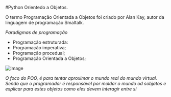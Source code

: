 #Python Orientedo a Objetos.

O termo Programação Orientada a Objetos foi criado por Alan Kay, autor da linguagem de programação Smaltalk.

*Paradigmas de programação*

* Programação estruturada:
* Programação imperativa;
* Programação procedual;
* Programação Orientada a Objetos;

![image](https://user-images.githubusercontent.com/109157882/218840596-4ace8fa3-f3ad-44d6-a8ff-e16ecfe849ae.png)

*O foco do POO, é para tentar aproximar o mundo real do mundo virtual. Sendo que o programador é responsavel por moldar o mundo od sobjatos e explicar para estes objetos como eles devem interagir entre si*

